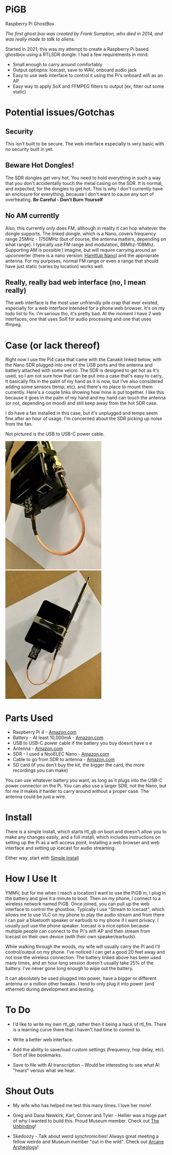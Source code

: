 # PiGB
Raspberry Pi GhostBox

_The first ghost box was created by Frank Sumption, who died in 2014, and was really made to talk to aliens._

Started in 2021, this was my attempt to create a Raspberry Pi based ghostbox using a RTLSDR dongle. I had a few requirements in mind:

* Small enough to carry around comfortably
* Output optiopns: Icecast, save to WAV, onboard audio jack
* Easy to use web interface to control it using the Pi's onboard wifi as an AP
* Easy way to apply SoX and FFMPEG filters to output (ex, filter out some static)

# Potential issues/Gotchas

## Security

This isn't built to be secure. The web interface especially is very basic with no security built in yet. 

## Beware Hot Dongles!

The SDR dongles get very hot. You need to hold everything in such a way that you don't accidentally touch the metal casing on the SDR. It is normal, and expected, for the dongles to get hot. This is why I don't currently have an enclosure for everything, because I don't want to cause any sort of overheating. **Be Careful - Don't Burn Yourself**

## No AM currently 

Also, this currently only does FM, although in reality it can hop whatever the dongle supports. The linked dongle, which is a Nano, covers frequency range 25MHz - 1750MHz (but of course, the antenna matters, depending on what range). I typically use FM range and modulation, 88Mhz-108Mhz. Supporting AM is possible I imagine, but will require carrying around an upconverter (there is a nano version: [HamItUp Nano](https://www.amazon.com/Ham-Up-Nano-Upconverter-Accessories/dp/B084KL1MXM)) and the approprate antenna. For my purposes, normal FM range or even a range that should have just static (varies by location) works well.

## Really, really bad web interface (no, I mean really)

The web interface is the most user unfriendly pile crap that ever existed, especially for a web interface intended for a phone web browser. It's on my todo list to fix. I'm serious tho, it's pretty bad. At the moment I have 2 web interfaces; one that uses SoX for audio processing and one that uses ffmpeg.

# Case (or lack thereof)

Right now I use the Pi4 case that came with the Canakit linked below, with the Nano SDR plugged into one of the USB ports and the antenna and battery attached with some velcro. The SDR is designed to get hot as it's used, so I am not sure how that can be put into a case that's easy to carry. It basically fits in the palm of my hand as it is now, but I've also considered adding some sensors (temp, etc), and there's no place to mount them currently. Here's a couple links showing how mine is put together. I like this because it goes in the palm of my hand and my hand can touch the antenna (or not, depending on mood) and still keep away from the hot SDR case.

I do have a fan installed in this case, but it's unplugged and temps seem fine after an hour of usage. I'm concerned about the SDR picking up noise from the fan.

Not pictured is the USB to USB-C power cable.

![PiGB](images/IMG_1532.jpeg)
![PiGB](images/IMG_1531.jpeg)

# Parts Used

* Raspberry Pi 4 - [Amazon.com](https://www.amazon.com/CanaKit-Raspberry-8GB-Starter-Kit/dp/B08956GVXN)
* Battery - At least 10,000mA - [Amazon.com](https://www.amazon.com/gp/product/B0194WDVHI)
* USB to USB-C power cable if the battery you buy doesnt have o e
* Antenna - [Amazon.com](https://www.amazon.com/gp/product/B07PT76LW4)
* SDR - I used a NooELEC Nano - [Amazon.com](https://www.amazon.com/gp/product/B07XPZMDZV)
* Cable to go from SDR to antenna - [Amazon.com](https://www.amazon.com/gp/product/B00CTJN480)
* SD card (if you don't buy the kit, the bigger the card, the more recordings you can make)

You can use whatever battery you want, as long as it plugs into the USB-C power connector on the Pi. You can also use a larger SDR, not the Nano, but for me it makes it harder to carry around without a proper case. The antenna could be just a wire. 

# Install

There is a simple install, which starts rtl_gb on boot and doesn't allow you to make any changes easily, and a full install, which includes instructions on setting up the Pi as a wifi access point, installing a web browser and web interface and setting up icecast for audio streaming.

Either way, start with [Simple Install](INSTALL-Simple.md)
  
# How I Use It

YMMV, but for me when I reach a location I want to use the PiGB in, I plug in the battery and give it a minute to boot. Then on my phone, I connect to a wireless network named PiGB. Once joined, you can pull up the web interface to control the ghostbox. Typically I use "Stream to Icecast", which allows me to use VLC on my phone to play the audio stream and from there I can pair a bluetooth speaker or earbuds to my phone if I want privacy. I usually just use the phone speaker. Icecast is a nice option because multiple people can connect to the Pi's wifi AP and then stream from Icecast on their own device (with their own speaker/earbuds). 

While walking through the woods,  my wife will usually carry the Pi and I'll control/output on my phone. I've noticed I can get a good 20 feet away and not lose the wireless connection. The battery linked above has been used many times, and an hour long session doesn't usually take 25% of the battery. I've never gone long enough to wipe out the battery. 

It can absolutely be used plugged into power, have a bigger or different antenna or a million other tweaks. I tend to only plug it into power (and ethernet) during development and testing.

# To Do

* I'd like to write my own rtl_gb, rather then it being a hack of rtl_fm. There is a learning curve there that I haven't had time to commit to.

* Write a better web interface.

* Add the ability to save/load custom settings (frequency, hop delay, etc). Sort of like bookmarks.

* Save to file with AI transcription - Would be interesting to see what AI "hears" versus what we hear.

# Shout Outs

* My wife who has helped me test this many times. I love her more!

* Greg and Dana Newkirk, Karl, Conner and Tyler - Hellier was a huge part of why I wanted to build this. Proud Museum member. Check out [The Unbinding](https://youtu.be/DzCo7UWDUjE?si=s8udfcyqimweGCxO)!

* Skedoozy - Talk about weird synchronicities! Always great meeting a fellow weirdo and Museum member "out in the wild". Check out [Arcane Archeology](https://www.arcanearcheology.com/)!
